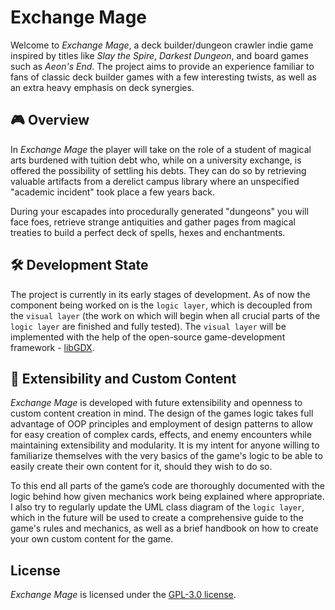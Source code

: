 # Exchange Mage

Welcome to *Exchange Mage*, a deck builder/dungeon crawler indie game inspired by titles like *Slay the Spire*, *Darkest Dungeon*, and board games such as *Aeon's End*. The project aims to provide an experience familiar to fans of classic deck builder games with a few interesting twists, as well as an extra heavy emphasis on deck synergies.

## 🎮 Overview

In *Exchange Mage* the player will take on the role of a student of magical arts burdened with tuition debt who, while on a university exchange, is offered the possibility of settling his debts. They can do so by retrieving valuable artifacts from a derelict campus library where an unspecified "academic incident" took place a few years back.

During your escapades into procedurally generated "dungeons" you will face foes, retrieve strange antiquities and gather pages from magical treaties to build a perfect deck of spells, hexes and enchantments.

## 🛠️ Development State

The project is currently in its early stages of development. As of now the component being worked on is the `logic layer`, which is decoupled from the `visual layer` (the work on which will begin when all crucial parts of the `logic layer` are finished and fully tested). The `visual layer` will be implemented with the help of the open-source game-development framework - [libGDX](https://github.com/libgdx/libgdx).

## 🧩 Extensibility and Custom Content

*Exchange Mage* is developed with future extensibility and openness to custom content creation in mind. The design of the games logic  takes full advantage of OOP principles and employment of design patterns to allow for easy creation of complex cards, effects, and enemy encounters while maintaining extensibility and modularity. It is my intent for anyone willing to familiarize themselves with the very basics of the game's logic to be able to easily create their own content for it, should they wish to do so.

To this end all parts of the game’s code are thoroughly documented with the logic behind how given mechanics work being explained where appropriate. I also try to regularly update the UML class diagram of the `logic layer`, which in the future will be used to create a comprehensive guide to the game's rules and mechanics, as well as a brief handbook on how to create your own custom content for the game.

## License

*Exchange Mage* is licensed under the [GPL-3.0 license](LICENSE).